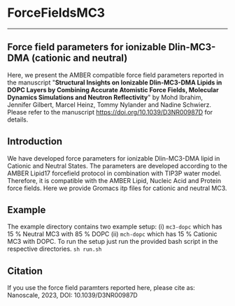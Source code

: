 # ForceFieldsMC3
-------------------------------------------------------------------------
Force field parameters for ionizable Dlin-MC3-DMA (cationic and neutral)
-------------------------------------------------------------------------
Here, we present the AMBER compatible force field parameters reported in the  manuscript "**Structural Insights on Ionizable Dlin-MC3-DMA Lipids in DOPC Layers by Combining Accurate Atomistic Force Fields, Molecular Dynamics Simulations and Neutron Reflectivity**" by Mohd Ibrahim, Jennifer Gilbert, Marcel Heinz, Tommy Nylander and Nadine Schwierz. Please refer to the manuscript https://doi.org/10.1039/D3NR00987D for details.


## Introduction
We have developed force parameters for ionizable Dlin-MC3-DMA lipid in Cationic and Neutral States. The parameters are developed according to the AMBER Lipid17 forcefield protocol in combination with TIP3P water model. Therefore, it is compatible with the AMBER Lipid, Nucleic Acid and Protein force fields.
Here we provide Gromacs itp files for cationic and neutral MC3. 
## Example
The example directory contains two example setup: (i) `mc3-dopc` which has 15 % Neutral MC3 with 85 % DOPC (ii) `mch-dopc` which has 15 % Cationic MC3 with DOPC.
To run the setup just run the provided bash script in the respective directories. `sh run.sh` 
## Citation
If you use the force field paramters reported here, please cite as: Nanoscale, 2023, DOI: 10.1039/D3NR00987D

